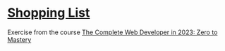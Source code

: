 
 <h1><a href="https://bluebutterflies.github.io/ShoppingList/">Shopping List</a></h1>
<p>Exercise from the course <a href="https://www.udemy.com/course/the-complete-web-developer-zero-to-mastery/">The Complete Web Developer in 2023: Zero to Mastery</a></p>
